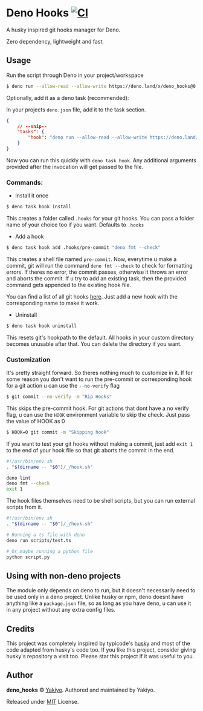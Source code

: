 # Deno Hooks [![CI](https://github.com/Yakiyo/deno_hooks/actions/workflows/ci.yml/badge.svg?branch=main)](https://github.com/Yakiyo/deno_hooks/actions/workflows/ci.yml)

A husky inspired git hooks manager for Deno.

Zero dependency, lightweight and fast.

## Usage

Run the script through Deno in your project/workspace

```bash
$ deno run --allow-read --allow-write https://deno.land/x/deno_hooks@0.1.1/mod.ts install
```

Optionally, add it as a deno task (recommended):

In your projects `deno.json` file, add it to the task section.

```json
{
	// --snip--
	"tasks": {
		"hook": "deno run --allow-read --allow-write https://deno.land/x/deno_hooks@0.1.1/mod.ts"
	}
}
```

Now you can run this quickly with `deno task hook`. Any additional
arguments provided after the invocation will get passed to the file.

### Commands:

- Install it once

```bash
$ deno task hook install
```

This creates a folder called `.hooks` for your git hooks. You can pass
a folder name of your choice too if you want. Defaults to `.hooks`

- Add a hook

```bash
$ deno task hook add .hooks/pre-commit "deno fmt --check"
```

This creates a shell file named `pre-commit`. Now, everytime u make a
commit, git will run the command `deno fmt --check` to check for
formatting errors. If theres no error, the commit passes, otherwise it
throws an error and aborts the commit. If u try to add an existing
task, then the provided command gets appended to the existing hook
file.

You can find a list of all git hooks
[here](https://git-scm.com/docs/githooks). Just add a new hook with
the corresponding name to make it work.

- Uninstall

```bash
$ deno task hook uninstall
```

This resets git's hookpath to the default. All hooks in your custom
directory becomes unusable after that. You can delete the directory if
you want.

### Customization

It's pretty straight forward. So theres nothing much to customize in
it. If for some reason you don't want to run the pre-commit or
corresponding hook for a git action u can use the `--no-verify` flag

```bash
$ git commit --no-verify -m "Rip Hooks"
```

This skips the pre-commit hook. For git actions that dont have a no
verify flag, u can use the `HOOK` environment variable to skip the
check. Just pass the value of HOOK as 0

```bash
$ HOOK=0 git commit -m "Skipping hook"
```

If you want to test your git hooks without making a commit, just add
`exit 1` to the end of your hook file so that git aborts the commit in
the end.

```sh
#!/usr/bin/env sh
. "$(dirname -- "$0")/_/hook.sh"

deno lint
deno fmt --check
exit 1
```

The hook files themselves need to be shell scripts, but you can run
external scripts from it.

```sh
#!/usr/bin/env sh
. "$(dirname -- "$0")/_/hook.sh"

# Running a ts file with deno
deno run scripts/test.ts

# Or maybe running a python file
python script.py
```

## Using with non-deno projects

The module only depends on deno to run, but it doesn't necessarily
need to be used only in a deno project. Unlike husky or npm, deno
doesnt have anything like a `package.json` file, so as long as you
have deno, u can use it in any project without any extra config files.

## Credits

This project was completely inspired by typicode's
[husky](https://github.com/typicode/husky) and most of the code
adapted from husky's code too. If you like this project, consider
giving husky's repository a visit too. Please star this project if it
was useful to you.

## Author

**deno_hooks** © [Yakiyo](https://github.com/Yakiyo). Authored and
maintained by Yakiyo.

Released under [MIT](https://opensource.org/licenses/MIT) License.
